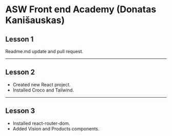 # ASW Front end Academy (Donatas Kanišauskas)

## Lesson 1
Readme.md update and pull request.
___

## Lesson 2
 - Created new React project.
 - Installed Croco and Tailwind.
___

## Lesson 3
 - Installed react-router-dom.
 - Added Vision and Products components.